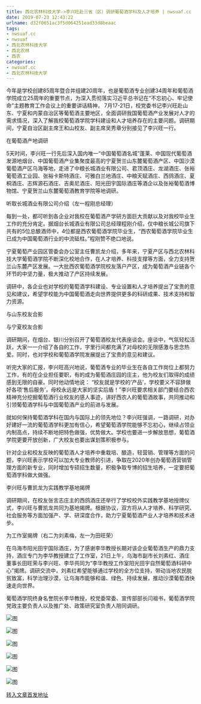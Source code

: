 ```yaml
---
title: 西北农林科技大学->李兴旺赴三省（区）调研葡萄酒学科及人才培养 | nwsuaf.cc
date: 2019-07-23 12:43:22
urlname: d32f0651ac3f5d064251ead33d8beaac
tags: 
- nwsuaf.cc
- nwsuaf
- 西北农林科技大学
- 西北农林
- 西农
categories:
- nwsuaf.cc
- 西北农林科技大学
---
```



今年是学校创建85周年暨合并组建20周年，也是葡萄酒专业创建34周年和葡萄酒学院成立25周年的重要节点，为深入贯彻落实习近平总书记在“不忘初心、牢记使命”主题教育工作会议上的重要讲话精神， 7月17-21日，校党委书记李兴旺赴山东、宁夏和内蒙自治区等葡萄酒主要地区，全面调研我国葡萄酒产业发展对人才的需求情况，深入了解我校葡萄酒学院学科建设和人才培养存在的主要问题。调研期间，宁夏自治区副主席王和山校友、副主席吴秀章分别接见了李兴旺一行。

在葡萄酒产地调研

5天时间，李兴旺一行先后深入国内唯一“中国葡萄酒名城”蓬莱、中国现代葡萄酒发源地烟台、中国葡萄酒产业集聚度最高的宁夏贺兰山东麓葡萄酒产区、中国沙漠葡萄酒产区乌海等地，走进了中粮长城酒业有限公司、君顶酒庄、龙湖酒庄、张裕葡萄酒工业园、张裕卡斯特酒庄、可雅白兰地酒庄、中粮天赋酒庄、西鸽酒庄、夏桐酒庄、志辉源石酒庄、吉奥尼酒庄、阳光田宇国际酒庄等酒企以及张裕葡萄酒博物馆、宁夏贺兰山东麓葡萄酒教育学院等地调研。

听取长城酒业有限公司介绍（左一程刚总经理）

每到一处，都可听到各企业对我校在葡萄酒产学研方面巨大贡献以及对我校毕业生工作的充分肯定。据烟台长城酒业有限公司总经理程刚介绍，仅中粮长城公司旗下共有的5位总酿酒师中，4位都是西农葡萄酒学院毕业生，“西农葡萄酒学院毕业生已成为中国葡萄酒行业的中流砥柱。”程刚赞不绝口地说。

宁夏葡萄产业园区管委会办公室主任曹凯龙介绍，多年来，宁夏产区与西北农林科技大学葡萄酒学院不断深化校地合作，在人才培养、科技支撑等方面，全力支持贺兰山东麓产区发展。一大批西农葡萄酒学院校友落户产区，成为葡萄酒产业链各个环节的中坚力量，极大推动了产区持续发展。

调研中，各企业也对学校的葡萄酒学科建设、专业设置和人才培养提出了宝贵的意见和建议，希望学校能为中国葡萄酒走向世界提供更多的科研成果、技术支持和智力资源。

与山东校友合影

与宁夏校友合影

调研期间，在烟台、银川分别召开了葡萄酒校友代表座谈会。座谈中，气氛轻松活跃，大家一一介绍了各自的工作，字里行间都充满了对母校的无限感激与思念热爱。同时，也对学校和葡萄酒学院发展提出了宝贵的意见和建议。

听完大家的汇报，李兴旺高兴地说，葡萄酒专业的毕业生在各自工作岗位上都努力工作，有的在企业担任要职，有的成为葡萄酒庄园的庄主，他为校友们取得的成绩感到无限的自豪。同时他动情地说： “校友就是学校的‘产品’，学校要义不容辞做好各项‘售后服务’，母校永远是大家的坚实后盾！”李兴旺要求相关部门要结合西农精神充分挖掘葡萄酒行业校友的感人事迹，讲好西农人的葡萄酒故事，共同推动和引领葡萄酒学科与中国葡萄酒产业的前进与发展。

就如何保持葡萄酒学科在国内与国际上的领先地位？李兴旺强调，一路调研，对办好建好一流的葡萄酒学科更加有信心，希望葡萄酒学院能够不忘初心，继续占领业内制高点，持续不断地把特色做强，优势做大。学校也要进一步解放思想，葡萄酒学院更要开放创新，广大校友也要出谋划策积极参与。

针对企业和校友反映的葡萄酒人才培养中重栽培、酿造，轻营销、管理等方面的问题，李兴旺表示学校可以加大专业教师的引进，争取在2020年创办葡萄酒营销管理方面的新专业，同时增加专硕招生数量，积极争取专博的招生培养，一定要把葡萄酒学科做大做强。

李兴旺与曹凯龙为实践教学基地揭牌

调研期间，在校友张言志庄主的西鸽酒庄还举行了学校校外实践教学基地授牌仪式，李兴旺与曹凯龙共同为基地揭牌。根据协议，双方将从人才培养、科学研究、社会服务等方面加强产、学、研深度合作，助力宁夏葡萄酒产业人才培养和技术进步。

为工作室揭牌（右二为刘素梅，左一为田旺荣）

在乌海市阳光田宇国际酒庄，为了感谢李华教授长期对该企业葡萄酒生产的鼎力支持，酒庄专门为李华教授建立了工作室，21日上午，乌海市副市长刘素红、酒庄董事长田旺荣与李兴旺、李华共同为“李华教授工作室阳光田宇自然葡萄酒科研中心”揭牌。调研交流中，刘素红希望能够通过学校的全方位支持，带动当地农民脱贫致富，科学治理沙漠，让乌海市能够和谐、绿色、持续发展，推动沙漠葡萄酒快速走向世界。

葡萄酒学院终身名誉院长李华教授，校党委常委、宣传部部长闫祖书，葡萄酒学院党政主要负责人以及推广处、政策研究室负责人陪同调研。



![图](https://news.nwsuaf.edu.cn/images/content/2019-07/20190722180647741025.jpg)

![图](https://news.nwsuaf.edu.cn/images/content/2019-07/20190722180542181733.jpg)

![图](https://news.nwsuaf.edu.cn/images/content/2019-07/20190722180507289531.jpg)

![图](https://news.nwsuaf.edu.cn/images/content/2019-07/20190722180442049341.jpg)

![图](https://news.nwsuaf.edu.cn/images/content/2019-07/20190722180317407278.jpg)

![图](https://news.nwsuaf.edu.cn/images/content/2019-07/20190722180245597132.jpg)

[转入文章首发地址](https://news.nwsuaf.edu.cn/xnxw/91116.htm)